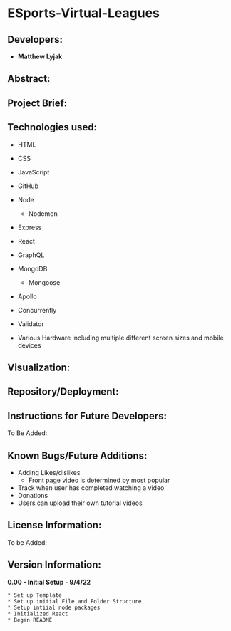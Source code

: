 # ESports-Virtual-Leagues

## Developers:

* **Matthew Lyjak**


## Abstract:



## Project Brief:


## Technologies used:

* HTML
* CSS
* JavaScript
* GitHub
* Node
    * Nodemon 
* Express
* React
* GraphQL
* MongoDB
    * Mongoose
* Apollo
* Concurrently
* Validator

* Various Hardware including multiple different screen sizes and mobile devices

## Visualization:

## Repository/Deployment:



## Instructions for Future Developers:

To Be Added:

## Known Bugs/Future Additions:

* Adding Likes/dislikes
    * Front page video is determined by most popular
* Track when user has completed watching a video
* Donations
* Users can upload their own tutorial videos

## License Information:

To be Added:

## Version Information:

**0.00 - Initial Setup - 9/4/22**

    * Set up Template
    * Set up initial File and Folder Structure
    * Setup intiial node packages
    * Initialized React
    * Began README
